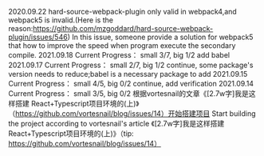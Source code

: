 2020.09.22
  hard-source-webpack-plugin only valid in webpack4,and webpack5 is invalid.(Here is the reason:https://github.com/mzgoddard/hard-source-webpack-plugin/issues/546)
  In this issue, someone provide a solution for webpack5 that how to improve the speed when program execute the secondary compile.
2021.09.18
  Current Progress： small 3/7, big 1/2
  add babel
2021.09.17
  Current Progress： small 2/7, big 1/2
  continue, some package's version needs to reduce;babel is a necessary package to add
2021.09.15
  Current Progress： small 4/5, big 0/2
  continue, add verification
2021.09.14
  Current Progress： small 3/5, big 0/2
  根据vortesnail的文章《[2.7w字]我是这样搭建 React+Typescript项目环境的(上)》（https://github.com/vortesnail/blog/issues/14）开始搭建项目
  Start building the project according to vortesnail's article 《[2.7w字]我是这样搭建 React+Typescript项目环境的(上)》（tip: https://github.com/vortesnail/blog/issues/14）
